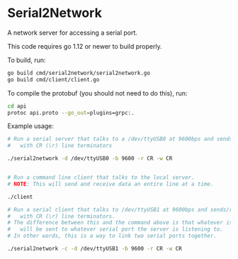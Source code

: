 # Serial2Network
A network server for accessing a serial port.

This code requires go 1.12 or newer to build properly.

To build, run:
```sh
go build cmd/serial2network/serial2network.go
go build cmd/client/client.go
```

To compile the protobuf (you should not need to do this), run:
```sh
cd api
protoc api.proto --go_out=plugins=grpc:.
```

Example usage:
```sh
# Run a serial server that talks to a /dev/ttyUSB0 at 9600bps and sends/receives data line-by-line 
#   with CR (\r) line terminators 

./serial2network -d /dev/ttyUSB0 -b 9600 -r CR -w CR


# Run a command line client that talks to the local server.
# NOTE: This will send and receive data an entire line at a time.

./client

# Run a serial client that talks to /dev/ttyUSB1 at 9600bps and sends/receives data line-by-line 
#   with CR (\r) line terminators.
# The difference between this and the command above is that whatever is read from /dev/ttypUSB1 
#   will be sent to whatever serial port the server is listening to.  
# In other words, this is a way to link two serial ports together.

./serial2network -c -d /dev/ttyUSB1 -b 9600 -r CR -w CR
```